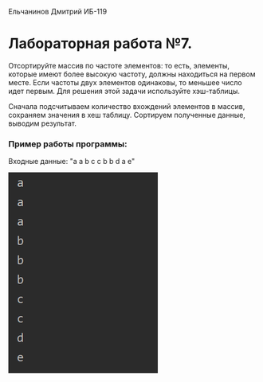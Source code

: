 Ельчанинов Дмитрий ИБ-119
# Лабораторная работа №7.
Отсортируйте массив по частоте элементов: то есть, элементы, которые имеют более высокую частоту, должны находиться на первом месте. Если частоты двух элементов одинаковы, то меньшее число идет первым. Для решения этой задачи используйте хэш-таблицы.

Сначала подсчитываем количество вхождений элементов в массив, сохраняем значения в хеш таблицу. Сортируем полученные данные, выводим результат.

### Пример работы программы:
Входные данные: "a a b c c b b d a e"

![1](example.png)
